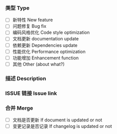 <!-- Thanks for your contribution! -->

### 类型 Type

- [ ] 新特性 New feature
- [ ] 问题修复 Bug fix
- [ ] 编码风格优化 Code style optimization
- [ ] 文档更新 documentation update
- [ ] 依赖更新 Dependencies update
- [ ] 性能优化 Performance optimization
- [ ] 功能增加 Enhancement function
- [ ] 其他 Other (about what?)

<!-- 请选择该 PR 的类型. -->
<!-- Please select your PR’s type. -->

### 描述 Description



<!-- 请在上面详细描述该 PR 的实现原理. -->
<!-- Please describe the principles of implementing. -->

### ISSUE 链接 Issue link



<!-- 请在上面添加相关 ISSUE 的链接. -->
<!-- Add the links of related issue. -->

### 合并 Merge

<!-- 合并 PR 时，检查下面的工作是否完成. -->
<!-- Check blow items, when merge this PR. -->

- [ ] 文档是否更新 If document is updated or not
- [ ] 变更记录是否记录 If changelog is updated or not
